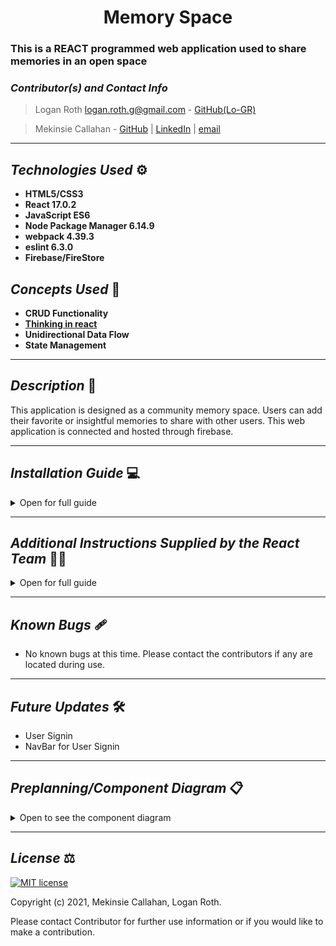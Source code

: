 # <div align="center"> **Memory Space** </div>
### This is a REACT programmed web application used to share memories in an open space

 ### _Contributor(s) and Contact Info_
> Logan Roth logan.roth.g@gmail.com - [GitHub(Lo-GR)](https://github.com/Lo-GR) 

> Mekinsie Callahan - [GitHub](https://github.com/mekinsie) | <a href="https://www.linkedin.com/in/mekinsie/" target="_blank">LinkedIn</a> | <a href="mailto:mekinsie.aja@gmail.com" target="_blank">email</a>

[//]: <> (Readme- Template by Logan Roth, please do not remove without giving proper contributions.)

---

## _Technologies Used_ ⚙

* **HTML5/CSS3**
* **React 17.0.2**
* **JavaScript ES6**
* **Node Package Manager 6.14.9**
* **webpack 4.39.3**
* **eslint 6.3.0**
* **Firebase/FireStore**

## _Concepts Used_ 🧠

* **CRUD Functionality**
* **[Thinking in react](https://reactjs.org/docs/thinking-in-react.html)**
* **Unidirectional Data Flow**
* **State Management**

---

## _Description_ 📃

This application is designed as a community memory space. Users can add their favorite or insightful memories to share with other users. This web application is connected and hosted through firebase.

---

## _Installation Guide_ 💻 

<details>
<summary>Open for full guide</summary>

### _Cloning and Initial Setup_

> Repository: https://github.com/mekinsie/memory-space.git
1. In your terminal of choice or [GitHub's Desktop Application](https://desktop.github.com/), clone the above repository from Github. For further explanation on how to clone this repository, please visit [GitHub's Documentation](https://docs.github.com/en/github/using-git/which-remote-url-should-i-use).
2. Ensure you are running node package manager (npm) by typing "npm -v" in your terminal. You should receive a version number back (such as 6.14.9). If NPM is not installed, visit [Node's website](https://nodejs.org/en/download/) and follow the installer's steps based on your OS.
3. Once you verify you are running npm, navigate in your terminal to memory-space directory. One there, run "npm install" in your terminal. 
4. You can open the code in a code editor. [VS Code is recommended](https://code.visualstudio.com/)

</details>

---

## _Additional Instructions Supplied by the React Team_  👩‍💼

<details>
<summary>Open for full guide</summary>

This project was bootstrapped with [Create React App](https://github.com/facebook/create-react-app).

## Available Scripts

In the project directory, you can run:

### `npm start`

Runs the app in the development mode.\
Open [http://localhost:3000](http://localhost:3000) to view it in the browser.

The page will reload if you make edits.\
You will also see any lint errors in the console.

### `npm test`

Launches the test runner in the interactive watch mode.\
See the section about [running tests](https://facebook.github.io/create-react-app/docs/running-tests) for more information.

### `npm run build`

Builds the app for production to the `build` folder.\
It correctly bundles React in production mode and optimizes the build for the best performance.

The build is minified and the filenames include the hashes.\
Your app is ready to be deployed!

See the section about [deployment](https://facebook.github.io/create-react-app/docs/deployment) for more information.

### `npm run eject`

**Note: this is a one-way operation. Once you `eject`, you can’t go back!**

If you aren’t satisfied with the build tool and configuration choices, you can `eject` at any time. This command will remove the single build dependency from your project.

Instead, it will copy all the configuration files and the transitive dependencies (webpack, Babel, ESLint, etc) right into your project so you have full control over them. All of the commands except `eject` will still work, but they will point to the copied scripts so you can tweak them. At this point you’re on your own.

You don’t have to ever use `eject`. The curated feature set is suitable for small and middle deployments, and you shouldn’t feel obligated to use this feature. However we understand that this tool wouldn’t be useful if you couldn’t customize it when you are ready for it.

## Learn More

You can learn more in the [Create React App documentation](https://facebook.github.io/create-react-app/docs/getting-started).

To learn React, check out the [React documentation](https://reactjs.org/).

### Code Splitting

This section has moved here: [https://facebook.github.io/create-react-app/docs/code-splitting](https://facebook.github.io/create-react-app/docs/code-splitting)

### Analyzing the Bundle Size

This section has moved here: [https://facebook.github.io/create-react-app/docs/analyzing-the-bundle-size](https://facebook.github.io/create-react-app/docs/analyzing-the-bundle-size)

### Making a Progressive Web App

This section has moved here: [https://facebook.github.io/create-react-app/docs/making-a-progressive-web-app](https://facebook.github.io/create-react-app/docs/making-a-progressive-web-app)

### Advanced Configuration

This section has moved here: [https://facebook.github.io/create-react-app/docs/advanced-configuration](https://facebook.github.io/create-react-app/docs/advanced-configuration)

### Deployment

This section has moved here: [https://facebook.github.io/create-react-app/docs/deployment](https://facebook.github.io/create-react-app/docs/deployment)

### `npm run build` fails to minify

This section has moved here: [https://facebook.github.io/create-react-app/docs/troubleshooting#npm-run-build-fails-to-minify](https://facebook.github.io/create-react-app/docs/troubleshooting#npm-run-build-fails-to-minify)

</details>

---

## _Known Bugs_ 🩹
* No known bugs at this time. Please contact the contributors if any are located during use.

---

## _Future Updates_ 🛠
* User Signin
* NavBar for User Signin

---

## _Preplanning/Component Diagram_ 📋

<details>
<summary>Open to see the component diagram</summary>

![Component Diagram](/src/img/component-diagram.png)

</details>

---

## _License_ ⚖️

[![MIT license](https://img.shields.io/badge/License-MIT-blue.svg)](https://opensource.org/licenses/MIT)

Copyright (c) 2021, Mekinsie Callahan, Logan Roth.

Please contact Contributor for further use information or if you would like to make a contribution.

[//]: <> (Readme- Template by Logan Roth, please do not remove without giving proper contributions.)
